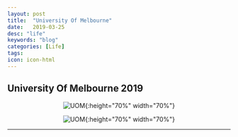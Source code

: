 ```yaml
---
layout: post
title:  "University Of Melbourne"
date:   2019-03-25
desc: "life"
keywords: "blog"
categories: [Life]
tags: 
icon: icon-html
---
```


## University Of Melbourne 2019

<div style="text-align:center" markdown="1">

![UOM](https://user-images.githubusercontent.com/40975373/55287791-5f291200-53f9-11e9-8071-8c5ed3477704.jpeg){:height="70%" width="70%"}

![UOM](https://user-images.githubusercontent.com/40975373/55287798-723be200-53f9-11e9-8bc9-dbf543d3a160.jpeg){:height="70%" width="70%"}

</div>

---
